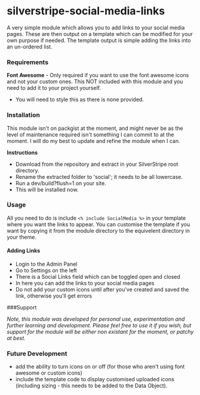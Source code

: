 # silverstripe-social-media-links

A very simple module which allows you to add links to your social media pages. These are then output on a template which can be modified for your own purpose if needed. The template output is simple adding the links into an un-ordered list.

### Requirements

**Font Awesome** - Only required if you want to use the font awesome icons and not your custom ones. This NOT included with this module and you need to add it to your project yourself.

- You will need to style this as there is none provided.

### Installation

This module isn't on packgist at the moment, and might never be as the level of maintenance required isn't something I can commit to at the moment. I will do my best to update and refine the module when I can.

**Instructions**

- Download from the repository and extract in your SilverStripe root directory.
- Rename the extracted folder to 'social'; it needs to be all lowercase.
- Run a dev/build?flush=1 on your site.
- This will be installed now.

### Usage

All you need to do is include ```<% include SocialMedia %>``` in your template where you want the links to appear. You can customise the template if you want by copying it from the module directory to the equivelent directory in your theme.

#### Adding Links

- Login to the Admin Panel
- Go to Settings on the left
- There is a Social Links field which can be toggled open and closed
- In here you can add the links to your social media pages
- Do not add your custom icons until after you've created and saved the link, otherwise you'll get errors

###Support

*Note, this module was developed for personal use, experimentation and further learning and development. Please feel free to use it if you wish, but support for the module will be either non existant for the moment, or patchy at best.*

### Future Development

- add the ability to turn icons on or off (for those who aren't using font awesome or custom icons)
- include the template code to display customised uploaded icons (including sizing - this needs to be added to the Data Object).